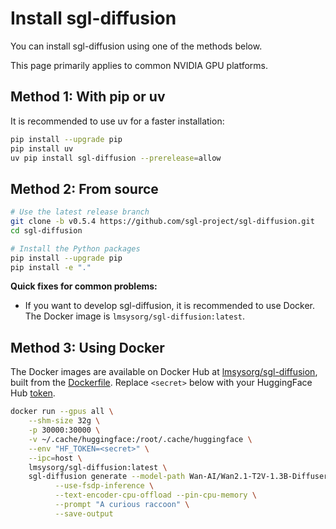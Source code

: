 # Install sgl-diffusion

You can install sgl-diffusion using one of the methods below.

This page primarily applies to common NVIDIA GPU platforms.

## Method 1: With pip or uv

It is recommended to use uv for a faster installation:

```bash
pip install --upgrade pip
pip install uv
uv pip install sgl-diffusion --prerelease=allow
```

## Method 2: From source

```bash
# Use the latest release branch
git clone -b v0.5.4 https://github.com/sgl-project/sgl-diffusion.git
cd sgl-diffusion

# Install the Python packages
pip install --upgrade pip
pip install -e "."
```

**Quick fixes for common problems:**

- If you want to develop sgl-diffusion, it is recommended to use Docker. The Docker image is `lmsysorg/sgl-diffusion:latest`.

## Method 3: Using Docker

The Docker images are available on Docker Hub at [lmsysorg/sgl-diffusion](), built from the [Dockerfile](https://github.com/sgl-project/sgl-diffusion/tree/main/docker).
Replace `<secret>` below with your HuggingFace Hub [token](https://huggingface.co/docs/hub/en/security-tokens).

```bash
docker run --gpus all \
    --shm-size 32g \
    -p 30000:30000 \
    -v ~/.cache/huggingface:/root/.cache/huggingface \
    --env "HF_TOKEN=<secret>" \
    --ipc=host \
    lmsysorg/sgl-diffusion:latest \
    sgl-diffusion generate --model-path Wan-AI/Wan2.1-T2V-1.3B-Diffusers \
          --use-fsdp-inference \
          --text-encoder-cpu-offload --pin-cpu-memory \
          --prompt "A curious raccoon" \
          --save-output
```
